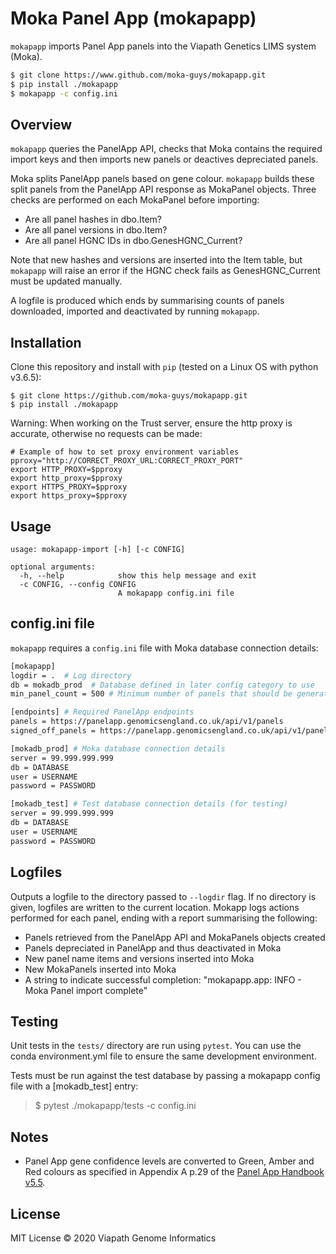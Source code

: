 # Moka Panel App (mokapapp)

`mokapapp` imports Panel App panels into the Viapath Genetics LIMS system (Moka).

```bash
$ git clone https://www.github.com/moka-guys/mokapapp.git
$ pip install ./mokapapp
$ mokapapp -c config.ini
```

## Overview

`mokapapp` queries the PanelApp API, checks that Moka contains the required import keys and then imports new panels or deactives depreciated panels.

Moka splits PanelApp panels based on gene colour. `mokapapp` builds these split panels from the PanelApp API response as MokaPanel objects. Three checks are performed on each MokaPanel before importing:

* Are all panel hashes in dbo.Item?
* Are all panel versions in dbo.Item?
* Are all panel HGNC IDs in dbo.GenesHGNC_Current?

Note that new hashes and versions are inserted into the Item table, but `mokapapp` will raise an error if the HGNC check fails as GenesHGNC_Current must be updated manually.

A logfile is produced which ends by summarising counts of panels downloaded, imported and deactivated by running `mokapapp`.


## Installation

Clone this repository and install with `pip` (tested on a Linux OS with python v3.6.5):

```
$ git clone https://github.com/moka-guys/mokapapp.git
$ pip install ./mokapapp
```

Warning: When working on the Trust server, ensure the http proxy is accurate, otherwise no requests can be made:
```
# Example of how to set proxy environment variables
pproxy="http://CORRECT_PROXY_URL:CORRECT_PROXY_PORT"
export HTTP_PROXY=$pproxy
export http_proxy=$pproxy
export HTTPS_PROXY=$pproxy
export https_proxy=$pproxy
```

## Usage

```
usage: mokapapp-import [-h] [-c CONFIG]

optional arguments:
  -h, --help            show this help message and exit
  -c CONFIG, --config CONFIG
                        A mokapapp config.ini file
```

## config.ini file

`mokapapp` requires a `config.ini` file with Moka database connection details:

```bash
[mokapapp]
logdir = .  # Log directory
db = mokadb_prod  # Database defined in later config category to use
min_panel_count = 500 # Minimum number of panels that should be generated from API response

[endpoints] # Required PanelApp endpoints
panels = https://panelapp.genomicsengland.co.uk/api/v1/panels
signed_off_panels = https://panelapp.genomicsengland.co.uk/api/v1/panels/signedoff

[mokadb_prod] # Moka database connection details
server = 99.999.999.999
db = DATABASE
user = USERNAME
password = PASSWORD

[mokadb_test] # Test database connection details (for testing)
server = 99.999.999.999
db = DATABASE
user = USERNAME
password = PASSWORD
```

## Logfiles

Outputs a logfile to the directory passed to `--logdir` flag. If no directory is given, logfiles are written to the current location. Mokapp logs actions performed for each panel, ending with a report summarising the following:
* Panels retrieved from the PanelApp API and MokaPanels objects created
* Panels depreciated in PanelApp and thus deactivated in Moka
* New panel name items and versions inserted into Moka
* New MokaPanels inserted into Moka
* A string to indicate successful completion: "mokapapp.app: INFO - Moka Panel import complete"

## Testing

Unit tests in the `tests/` directory are run using `pytest`. You can use the conda environment.yml file to ensure the same development environment.

Tests must be run against the test database by passing a mokapapp config file with a [mokadb_test] entry:
> $ pytest ./mokapapp/tests -c config.ini


## Notes

* Panel App gene confidence levels are converted to Green, Amber and Red colours as specified in Appendix A p.29 of the [Panel App Handbook v5.5](https://panelapp.genomicsengland.co.uk/media/files/PanelAppHandbookVersion55.pdf).

## License

MIT License © 2020 Viapath Genome Informatics
